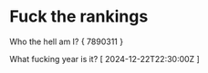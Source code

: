 # Fuck the rankings

Who the hell am I?
{ 7890311 }

What fucking year is it?
[ 2024-12-22T22:30:00Z ]
